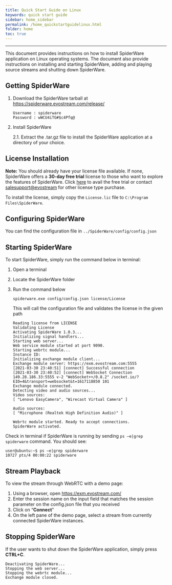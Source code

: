 ```yaml
---
title: Quick Start Guide on Linux
keywords: quick start guide
sidebar: home_sidebar
permalink: /home_quickstartguidelinux.html
folder: home
toc: true
---
```


------

This document provides instructions on how to install SpiderWare application on Linux operating systems.
The document also provide instructions on installing and starting SpiderWare, adding and playing source streams and shutting down SpiderWare.



## Getting SpiderWare

1. Download the SpiderWare tarball at <https://spiderware.evostream.com/release/>

   ```
   Username : spiderware
   Password : wWCU4iTG#$c4Pfq@
   ```

2. Install SpiderWare

   2.1. Extract the .tar.gz file to install the SpiderWare application at a directory of your choice.



## License Installation

**Note:** You should already have your license file available. If none, SpiderWare offers a **30-day free trial** license to those who want to explore the features of SpiderWare. Click [here](https://evostream.com/free-trial/) to avail the free trial or contact [salesupport@evostream](mailto:salessupport@evostream.com) for other license type purchase.

To install the license, simply copy the `License.lic` file to `C:\Program Files\SpiderWare`.



## Configuring SpiderWare

You can find the configuration file in `../SpiderWare/config/config.json`



## Starting SpiderWare

To start SpiderWare, simply run the command below in terminal:

1. Open a terminal

2. Locate the SpiderWare folder

3. Run the command below

   ```
   spiderware.exe config/config.json license/License
   ```

   This will call the configuration file and validates the license in the given path

   ```
   Reading license from LICENSE
   Validating License
   Activating SpiderWare 1.0.3...
   Initializing signal handlers...
   Starting web server...
   Web service module started at port 9090.
   Starting webrtc module...
   Instance ID:
   Initializing exchange module client...
   Exchange module server: https://exm.evostream.com:5555
   [2021-03-30 23:40:51] [connect] Successful connection
   [2021-03-30 23:40:52] [connect] WebSocket Connection 149.28.186.33:5555 v-2 "WebSocket++/0.8.2" /socket.io/?EIO=4&transport=websocket&t=1617118850 101
   Exchange module connected.
   Detecting video and audio sources...
   Video sources:
   [ "Lenovo EasyCamera", "Wirecast Virtual Camera" ]
   
   Audio sources:
   [ "Microphone (Realtek High Definition Audio)" ]
   
   Webrtc module started. Ready to accept connections.
   SpiderWare activated.
   ```




Check in terminal if SpiderWare is running by sending `ps –e|grep spiderware` command. You should see:

```
user@ubuntu:~$ ps –e|grep spiderware
10727 pts/4 00:00:22 spiderware
```



## Stream Playback

To view the stream through WebRTC with a demo page:

1. Using a browser, open <https://exm.evostream.com/>
2. Enter the session name on the input field that matches the session parameter on the config.json file that you received
3. Click on “**Connect**”
4. On the left pane of the demo page, select a stream from currently connected SpiderWare instances.



## Stopping SpiderWare

If the user wants to shut down the SpiderWare application, simply press **CTRL+C**.

```
Deactivating SpiderWare...
Stopping the web server...
Stopping the webrtc module...
Exchange module closed.
```





